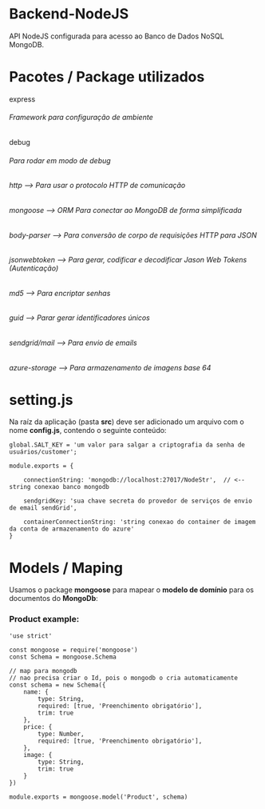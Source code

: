 # Backend-NodeJS

API NodeJS configurada para acesso ao Banco de Dados NoSQL MongoDB.


# Pacotes / Package utilizados

express
###### Framework para configuração de ambiente 

debug            
###### Para rodar em modo de debug

###### http             --> Para usar o protocolo HTTP de comunicação
###### mongoose         --> ORM Para conectar ao MongoDB de forma simplificada
###### body-parser      --> Para conversão de corpo de requisições HTTP para JSON
###### jsonwebtoken     --> Para gerar, codificar e decodificar Jason Web Tokens (Autenticação)
###### md5              --> Para encriptar senhas
###### guid             --> Parar gerar identificadores únicos
###### sendgrid/mail    --> Para envio de emails
###### azure-storage    --> Para armazenamento de imagens base 64




# setting.js

Na raíz da aplicação (pasta **src**) deve ser adicionado um arquivo com o nome **config.js**, contendo o seguinte conteúdo:
```
global.SALT_KEY = 'um valor para salgar a criptografia da senha de usuários/customer'; 

module.exports = {

    connectionString: 'mongodb://localhost:27017/NodeStr',  // <-- string conexao banco mongodb
    
    sendgridKey: 'sua chave secreta do provedor de serviços de envio de email sendGrid',   

    containerConnectionString: 'string conexao do container de imagem da conta de armazenamento do azure' 
}
```


# Models / Maping

Usamos o package **mongoose** para mapear o **modelo de domínio** para os documentos do **MongoDb**:

### Product example:
```
'use strict'

const mongoose = require('mongoose')
const Schema = mongoose.Schema

// map para mongodb
// nao precisa criar o Id, pois o mongodb o cria automaticamente
const schema = new Schema({
    name: {
        type: String,
        required: [true, 'Preenchimento obrigatório'],
        trim: true
    },
    price: {
        type: Number,
        required: [true, 'Preenchimento obrigatório'],
    },
    image: {
        type: String,     
        trim: true
    }
})

module.exports = mongoose.model('Product', schema)
```









